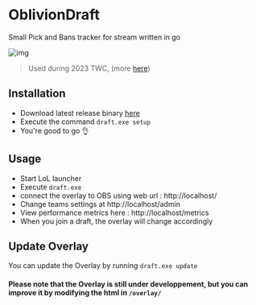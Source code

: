 # OblivionDraft
Small Pick and Bans tracker for stream written in go 

![img](https://raw.githubusercontent.com/UrbsKali/OblivionDraft/main/readme_img/img1.png)
> Used during 2023 TWC, (more [here](https://twitch.tv/kckitt_))
## Installation
- Download latest release binary [here](https://github.com/UrbsKali/OblivionDraft/releases/latest)
- Execute the command `draft.exe setup`
- You're good to go 👌
## Usage
- Start LoL launcher
- Execute `draft.exe`
- connect the overlay to OBS using web url : http://localhost/
- Change teams settings at http://localhost/admin
- View performance metrics here : http://localhost/metrics
- When you join a draft, the overlay will change accordingly

## Update Overlay
You can update the Overlay by running `draft.exe update` 

#### Please note that the Overlay is still under developpement, but you can improve it by modifying the html in `/overlay/`
